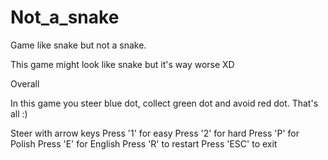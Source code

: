 # Not_a_snake
Game like snake but not a snake.


This game might look like snake but it's way worse XD

Overall

In this game you steer blue dot, collect green dot and avoid red dot. That's all :)

Steer with arrow keys
Press '1' for easy
Press '2' for hard
Press 'P' for Polish
Press 'E' for English
Press 'R' to restart
Press 'ESC' to exit

